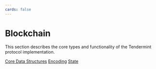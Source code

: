 ```yaml
---
cards: false
---
```


# Blockchain

This section describes the core types and functionality of the Tendermint protocol implementation.

[Core Data Structures](../core/data_structures.md)
[Encoding](../core/encoding.md)
[State](../core/state.md)
